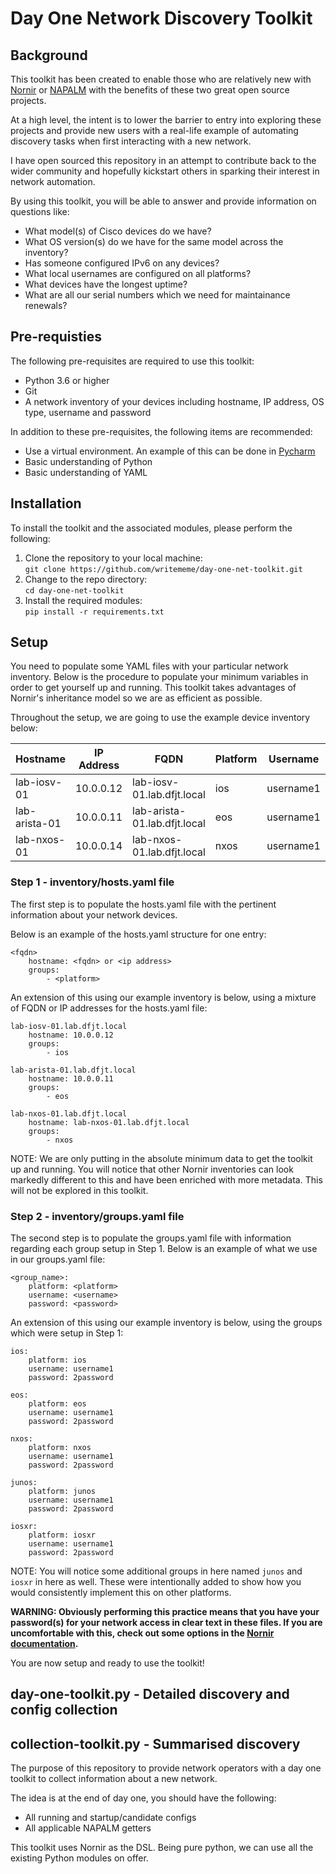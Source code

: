 # Day One Network Discovery Toolkit #

## Background ##

This toolkit has been created to enable those who are relatively new with [Nornir](https://nornir.readthedocs.io/en/latest/index.html) or [NAPALM](https://napalm.readthedocs.io/en/latest/) with the 
benefits of these two great open source projects.

At a high level, the intent is to lower the barrier to entry into exploring these
projects and provide new users with a real-life example of automating discovery tasks
when first interacting with a new network.

I have open sourced this repository in an attempt to contribute back to the wider community and hopefully kickstart others
in sparking their interest in network automation.

By using this toolkit, you will be able to answer and provide information on questions like:

- What model(s) of Cisco devices do we have?
- What OS version(s) do we have for the same model across the inventory?
- Has someone configured IPv6 on any devices?
- What local usernames are configured on all platforms?
- What devices have the longest uptime?
- What are all our serial numbers which we need for maintainance renewals?

## Pre-requisties ##

The following pre-requisites are required to use this toolkit:

-  Python 3.6 or higher
-  Git
- A network inventory of your devices including hostname, IP address, OS type, username and password

In addition to these pre-requisites, the following items are recommended:

- Use a virtual environment. An example of this can be done in [Pycharm](https://www.jetbrains.com/help/pycharm/creating-virtual-environment.html)
- Basic understanding of Python  
- Basic understanding of YAML

## Installation ##

To install the toolkit and the associated modules, please perform the following:  

1) Clone the repository to your local machine:  
`git clone https://github.com/writememe/day-one-net-toolkit.git`
2) Change to the repo directory:  
`cd day-one-net-toolkit`
3) Install the required modules:  
`pip install -r requirements.txt`

## Setup ##

You need to populate some YAML files with your particular network inventory. Below is the procedure to 
populate your minimum variables in order to get yourself up and running. 
This toolkit takes advantages of Nornir's inheritance model so we are as efficient as possible.

Throughout the setup, we are going to use the example device inventory below:

| Hostname  |  IP Address | FQDN | Platform| Username| Password|
| ---------- |----------------|---------------|---------|---------|-------------|
| lab-iosv-01| 10.0.0.12 | lab-iosv-01.lab.dfjt.local | ios | username1 | 2password |
| lab-arista-01| 10.0.0.11 | lab-arista-01.lab.dfjt.local | eos | username1| 2password |
| lab-nxos-01| 10.0.0.14 | lab-nxos-01.lab.dfjt.local | nxos | username1 | 2password |


### Step 1 - inventory/hosts.yaml file

The first step is to populate the hosts.yaml file with the pertinent information about your network devices.

Below is an example of the hosts.yaml structure for one entry:

```
<fqdn>
    hostname: <fqdn> or <ip address>
    groups:
        - <platform>
```

An extension of this using our example inventory is below, using a mixture of FQDN or IP addresses for the hosts.yaml file:

```
lab-iosv-01.lab.dfjt.local
    hostname: 10.0.0.12
    groups:
        - ios
        
lab-arista-01.lab.dfjt.local
    hostname: 10.0.0.11
    groups:
        - eos        
        
lab-nxos-01.lab.dfjt.local
    hostname: lab-nxos-01.lab.dfjt.local
    groups:
        - nxos       
```

NOTE: We are only putting in the absolute minimum data to get the toolkit up and running. You will notice that other Nornir inventories
can look markedly different to this and have been enriched with more metadata. This will not be explored in this toolkit.

### Step 2 - inventory/groups.yaml file

The second step is to populate the groups.yaml file with information regarding each group setup in Step 1. Below is an example of what we
use in our groups.yaml file:

```
<group_name>:
    platform: <platform>
    username: <username>
    password: <password>

```

An extension of this using our example inventory is below, using the groups which were setup in Step 1:

```
ios:
    platform: ios
    username: username1
    password: 2password

eos:
    platform: eos
    username: username1
    password: 2password

nxos:
    platform: nxos
    username: username1
    password: 2password
    
junos:
    platform: junos
    username: username1
    password: 2password
    
iosxr:
    platform: iosxr
    username: username1
    password: 2password

```

NOTE: You will notice some additional groups in here named `junos` and `iosxr` in here as well.
These were intentionally added to show how you would consistently implement this on other platforms.

**WARNING: Obviously performing this practice means that you have your password(s) for your network access in clear text
in these files. If you are uncomfortable with this, check out some options in the
[Nornir documentation](https://nornir.readthedocs.io/en/latest/howto/transforming_inventory_data.html?highlight=transform#Setting-a-default-password).**

You are now setup and ready to use the toolkit!

## day-one-toolkit.py - Detailed discovery and config collection

## collection-toolkit.py - Summarised discovery

The purpose of this repository to provide network operators with a day one toolkit to collect information about a new network.

The idea is at the end of day one, you should have the following:

- All running and startup/candidate configs
- All applicable NAPALM getters

This toolkit uses Nornir as the DSL. Being pure python, we can use all the existing Python modules on offer.
